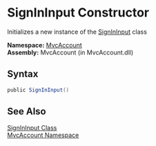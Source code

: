 SignInInput Constructor
=======================
Initializes a new instance of the [SignInInput][1] class

**Namespace:** [MvcAccount][2]  
**Assembly:** MvcAccount (in MvcAccount.dll)

Syntax
------

```csharp
public SignInInput()
```


See Also
--------
[SignInInput Class][1]  
[MvcAccount Namespace][2]  

[1]: README.md
[2]: ../README.md